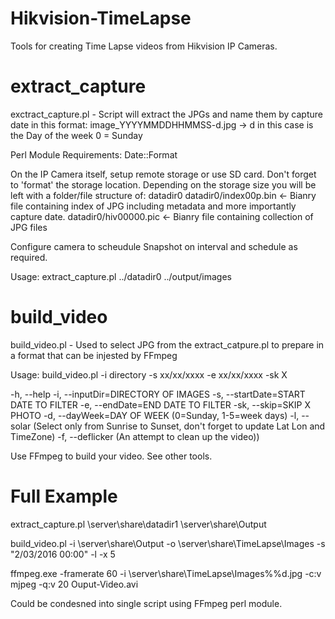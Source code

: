 # Hikvision-TimeLapse
Tools for creating Time Lapse videos from Hikvision IP Cameras.

# extract_capture
exctract_capture.pl - Script will extract the JPGs and name them by capture date in this format:
image_YYYYMMDDHHMMSS-d.jpg -> d in this case is the Day of the week 0 = Sunday

Perl Module Requirements:
Date::Format

On the IP Camera itself, setup remote storage or use SD card. Don't forget to 'format' the storage location.  Depending on the storage size you will be left with a folder/file structure of:
datadir0
datadir0/index00p.bin <- Bianry file containing index of JPG including metadata and more importantly capture date.
datadir0/hiv00000.pic <- Bianry file containing collection of JPG files

Configure camera to scheudule Snapshot on interval and schedule as required.

Usage:
extract_capture.pl ../datadir0 ../output/images


# build_video
build_video.pl - Used to select JPG from the extract_catpure.pl to prepare in a format that can be injested by FFmpeg

Usage:
build_video.pl -i directory -s xx/xx/xxxx -e xx/xx/xxxx -sk X

-h, --help
-i, --inputDir=DIRECTORY OF IMAGES
-s, --startDate=START DATE TO FILTER
-e, --endDate=END DATE TO FILTER
-sk, --skip=SKIP X PHOTO
-d, --dayWeek=DAY OF WEEK (0=Sunday, 1-5=week days)
-l, --solar (Select only from Sunrise to Sunset, don't forget to update Lat Lon and TimeZone)
-f, --deflicker (An attempt to clean up the video))

Use FFmpeg to build your video.  See other tools.

# Full Example

extract_capture.pl \\server\share\datadir1 \\server\share\Output

build_video.pl -i \\server\share\Output -o \\server\share\\TimeLapse\Images -s "2/03/2016 00:00" -l -x 5

ffmpeg.exe -framerate 60 -i \\server\share\\TimeLapse\Images\%%d.jpg -c:v mjpeg -q:v 20 Ouput-Video.avi

Could be condesned into single script using FFmpeg perl module.
